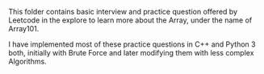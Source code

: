 This folder contains basic interview and practice question offered by Leetcode in the explore to learn more about the Array, under the name of Array101.

I have implemented most of these practice questions in C++ and Python 3 both, initially with Brute Force and later modifying them with less complex Algorithms.
